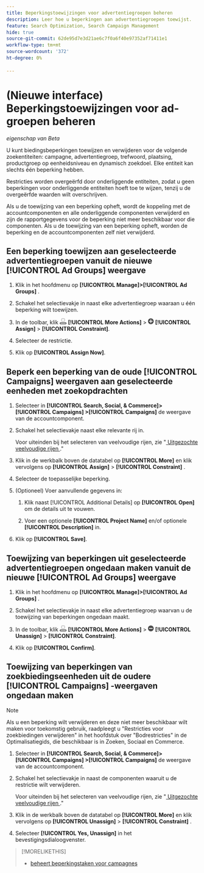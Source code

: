 ```yaml
---
title: Beperkingstoewijzingen voor advertentiegroepen beheren
description: Leer hoe u beperkingen aan advertentiegroepen toewijst.
feature: Search Optimization, Search Campaign Management
hide: true
source-git-commit: 62de95d7e3d21ae6c7f0a6f40e97352af71411e1
workflow-type: tm+mt
source-wordcount: '372'
ht-degree: 0%

---
```


# (Nieuwe interface) Beperkingstoewijzingen voor ad-groepen beheren

*eigenschap van Beta*

U kunt biedingsbeperkingen toewijzen en verwijderen voor de volgende zoekentiteiten: campagne, advertentiegroep, trefwoord, plaatsing, productgroep op eenheidsniveau en dynamisch zoekdoel. Elke entiteit kan slechts één beperking hebben.

Restricties worden overgeërfd door onderliggende entiteiten, zodat u geen beperkingen voor onderliggende entiteiten hoeft toe te wijzen, tenzij u de overgeërfde waarden wilt overschrijven.

Als u de toewijzing van een beperking opheft, wordt de koppeling met de accountcomponenten en alle onderliggende componenten verwijderd en zijn de rapportgegevens voor de beperking niet meer beschikbaar voor die componenten. Als u de toewijzing van een beperking opheft, worden de beperking en de accountcomponenten zelf niet verwijderd.

## Een beperking toewijzen aan geselecteerde advertentiegroepen vanuit de nieuwe [!UICONTROL Ad Groups] weergave

1. Klik in het hoofdmenu op **[!UICONTROL Manage]>[!UICONTROL Ad Groups]** .

1. Schakel het selectievakje in naast elke advertentiegroep waaraan u één beperking wilt toewijzen.

1. In de toolbar, klik ![ Meer Acties ](/help/search-social-commerce/assets/more-actions.png " Meer Acties ") **[!UICONTROL More Actions]** > ![Toewijzen](/help/search-social-commerce/assets/assign.png "Toewijzen") **[!UICONTROL Assign]** > **[!UICONTROL Constraint]**.

1. Selecteer de restrictie.

1. Klik op **[!UICONTROL Assign Now]**.

## Beperk een beperking van de oude [!UICONTROL Campaigns] weergaven aan geselecteerde eenheden met zoekopdrachten

1. Selecteer in **[!UICONTROL Search, Social, & Commerce]> [!UICONTROL Campaigns] >[!UICONTROL Campaigns]** de weergave van de accountcomponent.

1. Schakel het selectievakje naast elke relevante rij in.

   Voor uiteinden bij het selecteren van veelvoudige rijen, zie &quot;[ Uitgezochte veelvoudige rijen ](/help/search-social-commerce/common-tasks/navigation-editing-selection/multiple-rows-select.md).&quot;

1. Klik in de werkbalk boven de datatabel op **[!UICONTROL More]** en klik vervolgens op **[!UICONTROL Assign]** > **[!UICONTROL Constraint]** .

1. Selecteer de toepasselijke beperking.

1. (Optioneel) Voer aanvullende gegevens in:

   1. Klik naast [!UICONTROL Additional Details] op **[!UICONTROL Open]** om de details uit te vouwen.

   1. Voer een optionele **[!UICONTROL Project Name]** en/of optionele **[!UICONTROL Description]** in.

1. Klik op **[!UICONTROL Save]**.

## Toewijzing van beperkingen uit geselecteerde advertentiegroepen ongedaan maken vanuit de nieuwe [!UICONTROL Ad Groups] weergave

1. Klik in het hoofdmenu op **[!UICONTROL Manage]>[!UICONTROL Ad Groups]** .

1. Schakel het selectievakje in naast elke advertentiegroep waarvan u de toewijzing van beperkingen ongedaan maakt.

1. In de toolbar, klik ![ Meer Acties ](/help/search-social-commerce/assets/more-actions.png " Meer Acties ") **[!UICONTROL More Actions]** > ![Toewijzen](/help/search-social-commerce/assets/unassign.png "Toewijzen ongedaan maken") **[!UICONTROL Unassign]** > **[!UICONTROL Constraint]**.

1. Klik op **[!UICONTROL Confirm]**.

## Toewijzing van beperkingen van zoekbiedingseenheden uit de oudere [!UICONTROL Campaigns] -weergaven ongedaan maken

>[!NOTE]
>
>Als u een beperking wilt verwijderen en deze niet meer beschikbaar wilt maken voor toekomstig gebruik, raadpleegt u &quot;Restricties voor zoekbiedingen verwijderen&quot; in het hoofdstuk over &quot;Bodrestricties&quot; in de Optimalisatiegids, die beschikbaar is in Zoeken, Sociaal en Commerce.<!-- verify convention for referencing Optimization Guide here -->

1. Selecteer in **[!UICONTROL Search, Social, & Commerce]> [!UICONTROL Campaigns] >[!UICONTROL Campaigns]** de weergave van de accountcomponent.

1. Schakel het selectievakje in naast de componenten waaruit u de restrictie wilt verwijderen.

   Voor uiteinden bij het selecteren van veelvoudige rijen, zie &quot;[ Uitgezochte veelvoudige rijen ](/help/search-social-commerce/common-tasks/navigation-editing-selection/multiple-rows-select.md).&quot;

1. Klik in de werkbalk boven de datatabel op **[!UICONTROL More]** en klik vervolgens op **[!UICONTROL Unassign]** > **[!UICONTROL Constraint]** .

1. Selecteer **[!UICONTROL Yes, Unassign]** in het bevestigingsdialoogvenster.

>[!MORELIKETHIS]
>
>* [ beheert beperkingstaken voor campagnes ](/help/search-social-commerce/new-ui/manage/campaigns/campaign-constraint-assignments-manage.md)
